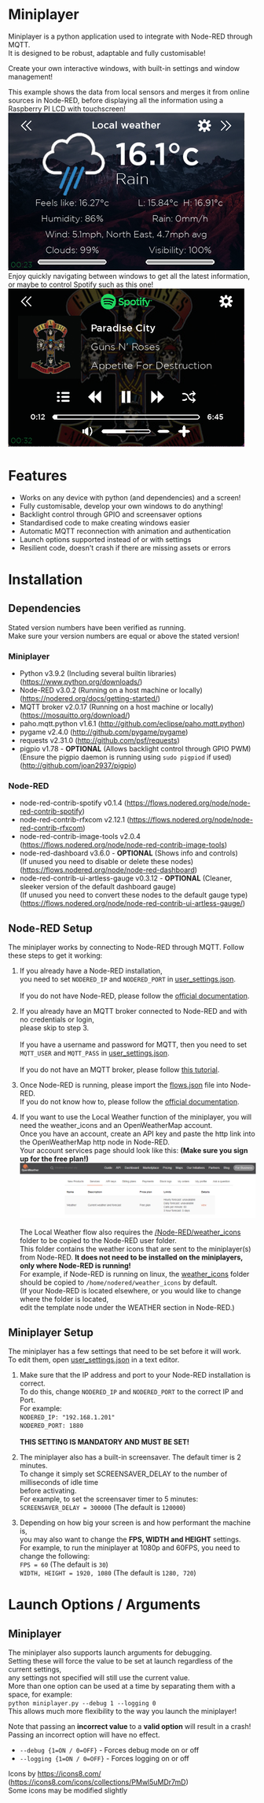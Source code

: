 # Miniplayer
Miniplayer is a python application used to integrate with Node-RED through MQTT.\
It is designed to be robust, adaptable and fully customisable!

Create your own interactive windows, with built-in settings and window management!

This example shows the data from local sensors and merges it from online sources in Node-RED,
before displaying all the information using a Raspberry PI LCD with touchscreen!\
![Miniplayer local weather window screenshot](/docs/images/local_weather.png)\
Enjoy quickly navigating between windows to get all the latest information,\
or maybe to control Spotify such as this one!\
![Miniplayer spotify window screenshot](/docs/images/spotify.png)

# Features
+ Works on any device with python (and dependencies) and a screen!
+ Fully customisable, develop your own windows to do anything!
+ Backlight control through GPIO and screensaver options
+ Standardised code to make creating windows easier
+ Automatic MQTT reconnection with animation and authentication
+ Launch options supported instead of or with settings
+ Resilient code, doesn't crash if there are missing assets or errors


# Installation
## Dependencies
Stated version numbers have been verified as running.\
Make sure your version numbers are equal or above the stated version!
### Miniplayer
+ Python v3.9.2 (Including several builtin libraries) (https://www.python.org/downloads/)
+ Node-RED v3.0.2 (Running on a host machine or locally) (https://nodered.org/docs/getting-started/)
+ MQTT broker v2.0.17 (Running on a host machine or locally) (https://mosquitto.org/download/)
+ paho.mqtt.python v1.6.1 (http://github.com/eclipse/paho.mqtt.python)
+ pygame v2.4.0 (http://github.com/pygame/pygame)
+ requests v2.31.0 (http://github.com/psf/requests)
+ pigpio v1.78 - **OPTIONAL** (Allows backlight control through GPIO PWM)\
(Ensure the pigpio daemon is running using `sudo pigpiod` if used) (http://github.com/joan2937/pigpio)

### Node-RED
+ node-red-contrib-spotify v0.1.4 (https://flows.nodered.org/node/node-red-contrib-spotify)
+ node-red-contrib-rfxcom v2.12.1 (https://flows.nodered.org/node/node-red-contrib-rfxcom)
+ node-red-contrib-image-tools v2.0.4 (https://flows.nodered.org/node/node-red-contrib-image-tools)
+ node-red-dashboard v3.6.0 - **OPTIONAL** (Shows info and controls)\
(If unused you need to disable or delete these nodes) (https://flows.nodered.org/node/node-red-dashboard)
+ node-red-contrib-ui-artless-gauge v0.3.12 - **OPTIONAL** (Cleaner, sleeker version of the default dashboard gauge)\
(If unused you need to convert these nodes to the default gauge type)
(https://flows.nodered.org/node/node-red-contrib-ui-artless-gauge/)
## Node-RED Setup
The miniplayer works by connecting to Node-RED through MQTT. Follow these steps to get it working:

1. If you already have a Node-RED installation,\
you need to set `NODERED_IP` and `NODERED_PORT` in [user_settings.json](config.json).\
\
If you do not have Node-RED, please follow the 
[official documentation](https://nodered.org/docs/getting-started/).


2. If you already have an MQTT broker connected to Node-RED and with no credentials or login,\
please skip to step 3.\
\
If you have a username and password for MQTT, then you need to set\
`MQTT_USER` and `MQTT_PASS` in [user_settings.json](config.json).\
\
If you do not have an MQTT broker, please follow
[this tutorial](https://microcontrollerslab.com/install-mosquitto-mqtt-broker-windows-linux/).


2. Once Node-RED is running, please import the [flows.json](flows.json) file into Node-RED.\
If you do not know how to, please follow the 
[official documentation](https://nodered.org/docs/user-guide/editor/workspace/import-export).


3. If you want to use the Local Weather function of the miniplayer,
you will need the weather_icons and an OpenWeatherMap account.\
Once you have an account, create an API key and paste the http link into the OpenWeatherMap http node in Node-RED.\
Your account services page should look like this: **(Make sure you sign up for the free plan!)**\
![Screenshot example of OpenWeatherMap services page](/docs/images/OpenWeatherMap.png)\
\
The Local Weather flow also requires the [/Node-RED/weather_icons](/Node-RED/)
folder to be copied to the Node-RED user folder.\
This folder contains the weather icons that are sent to the miniplayer(s) from Node-RED.
**It does not need to be installed on the miniplayers, only where Node-RED is running!**\
For example, if Node-RED is running on linux, the [weather_icons](/Node-RED/weather_icons) folder should be copied to
`/home/nodered/weather_icons` by default.\
(If your Node-RED is located elsewhere, or you would like to change where the folder is located,\
edit the template node under the WEATHER section in Node-RED.)

## Miniplayer Setup
The miniplayer has a few settings that need to be set before it will work.\
To edit them, open [user_settings.json](config.json) in a text editor.

1. Make sure that the IP address and port to your Node-RED installation is correct.\
To do this, change `NODERED_IP` and `NODERED_PORT` to the correct IP and Port.\
For example:\
`NODERED_IP: "192.168.1.201"`\
`NODERED_PORT: 1880`\
\
**THIS SETTING IS MANDATORY AND MUST BE SET!**


2. The miniplayer also has a built-in screensaver. The default timer is 2 minutes.\
To change it simply set SCREENSAVER_DELAY to the number of milliseconds of idle time\
before activating.\
For example, to set the screensaver timer to 5 minutes:\
`SCREENSAVER_DELAY = 300000` (The default is `120000`)


3. Depending on how big your screen is and how performant the machine is,\
you may also want to change the **FPS, WIDTH and HEIGHT** settings.\
For example, to run the miniplayer at 1080p and 60FPS, you need to change the following:\
`FPS = 60` (The default is `30`)\
`WIDTH, HEIGHT = 1920, 1080` (The default is `1280, 720`)

# Launch Options / Arguments
## Miniplayer
The miniplayer also supports launch arguments for debugging.\
Setting these will force the value to be set at launch regardless of the current settings,\
any settings not specified will still use the current value.\
More than one option can be used at a time by separating them with a space, for example:\
`python miniplayer.py --debug 1 --logging 0`\
This allows much more flexibility to the way you launch the miniplayer!

Note that passing an **incorrect value** to a **valid option** will result in a crash!\
Passing an incorrect option will have no effect.

+ `--debug {1=ON / 0=OFF}` - Forces debug mode on or off
+ `--logging {1=ON / 0=OFF}` - Forces logging on or off

Icons by https://icons8.com/ (https://icons8.com/icons/collections/PMwl5uMDr7mD)\
Some icons may be modified slightly

